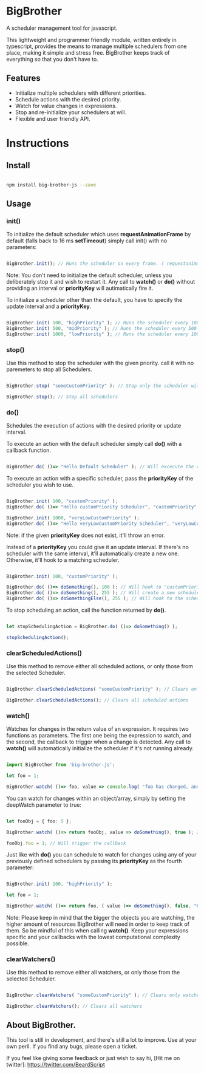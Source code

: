 # BigBrother
A scheduler management tool for javascript.

This lightweight and programmer friendly module, written entirely in typescript, provides the means to manage multiple schedulers from one place, making it simple and stress free. BigBrother keeps track of everything so that you don't have to.

## Features

- Initialize multiple schedulers with different priorities.
- Schedule actions with the desired priority.
- Watch for value changes in expressions.
- Stop and re-initialize your schedulers at will.
- Flexible and user friendly API.

# Instructions

## Install

```bash

npm install big-brother-js --save

```

## Usage

### init()

To initialize the default scheduler which uses **requestAnimationFrame** by default (falls back to 16 ms **setTimeout**) simply call init() with no parameters:

```typescript

BigBrother.init(); // Runs the scheduler on every frame. ( requestanimationframe() || setTimeout() )

```

Note: You don't need to initialize the default scheduler, unless you deliberately stop it and wish to restart it. Any call to **watch()** or **do()** without providing an interval or **priorityKey** will autimatically fire it.

To initialize a scheduler other than the default, you have to specify the update interval and a **priorityKey**.

```typescript

BigBrother.init( 100, "highPriority" ); // Runs the scheduler every 100 ms.
BigBrother.init( 500, "midPriority" ); // Runs the scheduler every 500 ms.
BigBrother.init( 1000, "lowPriority" ); // Runs the scheduler every 1000 ms.

```

### stop()

Use this method to stop the scheduler with the given priority. call it with no paremeters to stop all Schedulers. 

```typescript

BigBrother.stop( "someCustomPriority" ); // Stop only the scheduler with the given priorityKey

BigBrother.stop(); // Stop all schedulers

```

### do()

Schedules the execution of actions with the desired priority or update interval.

To execute an action with the default scheduler simply call **do()** with a callback function.

```typescript

BigBrother.do( ()=> "Hello Default Scheduler" ); // Will excecute the callback on every frame.

```

To execute an action with a specific scheduler, pass the **priorityKey** of the scheduler you wish to use.

```typescript

BigBrother.init( 100, "customPriority" );
BigBrother.do( ()=> "Hello customPriority Scheduler", "customPriority" ); // Will execute the callback every 100 ms

BigBrother.init( 1000, "veryLowCustomPriority" );
BigBrother.do( ()=> "Hello veryLowCustomPriority Scheduler", "veryLowCustomPriority" ); // Will execute the callback every 1000 ms

```

Note: if the given **priorityKey** does not exist, it'll throw an error.

Instead of a **priorityKey** you could give it an update interval. If there's no scheduler with the same interval, it'll automatically create a new one. Otherwise, it'll hook to a matching scheduler.

```typescript

BigBrother.init( 100, "customPriority" );

BigBrother.do( ()=> doSomething(), 100 ); // Will hook to "customPriority"
BigBrother.do( ()=> doSomething(), 255 ); // Will create a new scheduler
BigBrother.do( ()=> doSomethingElse(), 255 ); // Will hook to the scheduler created by the above action

```

To stop scheduling an action, call the function returned by **do()**.

```typescript

let stopSchedulingAction = BigBrother.do( ()=> doSomething() );

stopSchedulingAction();

```

### clearScheduledActions()

Use this method to remove either all scheduled actions, or only those from the selected Scheduler.

```typescript

BigBrother.clearScheduledActions( "someCustomPriority" ); // Clears only the scheduled actions with the given priority

BigBrother.clearScheduledActions(); // Clears all scheduled actions

```

### watch()

Watches for changes in the return value of an expression. It requires two functions as parameters. The first one being the expression to watch, and the second, the callback to trigger when a change is detected. Any call to **watch()** will automatically initialize the scheduler if it's not running already.

```typescript

import BigBrother from 'big-brother-js';

let foo = 1;

BigBrother.watch( ()=> foo, value => console.log( "foo has changed, and its value is now ", value ) );

```
You can watch for changes within an object/array, simply by setting the deepWatch parameter to true:

```typescript

let fooObj = { foo: 5 };

BigBrother.watch( ()=> return fooObj, value => doSomething(), true ); // Watch for changes within deep nested values of an object

fooObj.foo = 1; // Will trigger the callback

```

Just like with **do()** you can schedule to watch for changes using any of your previously defined schedulers by passing its **priorityKey** as the fourth parameter:

```typescript

BigBrother.init( 100, "highPriority" );

let foo = 1;

BigBrother.watch( ()=> return foo, ( value )=> doSomething(), false, "highPriority" ); // Will watch for changes every 100 ms

```

Note: Please keep in mind that the bigger the objects you are watching, the higher amount of resources BigBrother will need in order to keep track of them. So be mindful of this when calling **watch()**. Keep your expressions specific and your callbacks with the lowest computational complexity possible.

### clearWatchers()

Use this method to remove either all watchers, or only those from the selected Scheduler.

```typescript

BigBrother.clearWatchers( "someCustomPriority" ); // Clears only watchers with the given priority

BigBrother.clearWatchers(); // Clears all watchers

```

## About BigBrother.

This tool is still in development, and there's still a lot to improve. Use at your own peril. If you find any bugs, please open a ticket.

If you feel like giving some feedback or just wish to say hi, [Hit me on twitter]: https://twitter.com/BeardScript

